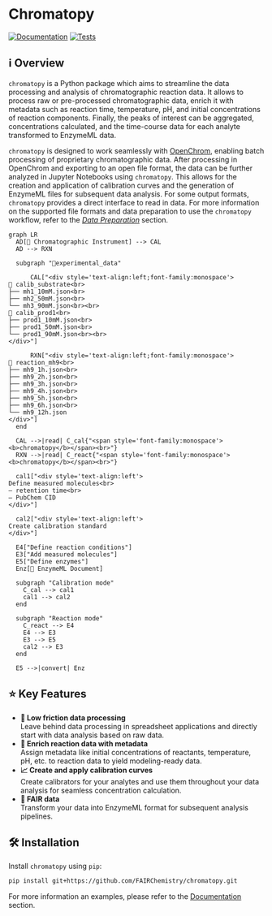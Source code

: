 # Chromatopy

[![Documentation](https://img.shields.io/badge/Documentation-Online-blue.svg)](https://fairchemistry.github.io/chromatopy/)
[![Tests](https://github.com/FAIRChemistry/chromatopy/actions/workflows/run_tests.yaml/badge.svg)](https://github.com/FAIRChemistry/chromatopy/actions/workflows/run_tests.yaml)


## ℹ️ Overview

`chromatopy` is a Python package which aims to streamline the data processing and analysis of chromatographic reaction data. It allows to process raw or pre-processed chromatographic data, enrich it with metadata such as reaction time, temperature, pH, and initial concentrations of reaction components. Finally, the peaks of interest can be aggregated, concentrations calculated, and the time-course data for each analyte transformed to EnzymeML data.

`chromatopy` is designed to work seamlessly with [OpenChrom](https://lablicate.com/platform/openchrom), enabling batch processing of proprietary chromatographic data. After processing in OpenChrom and exporting to an open file format, the data can be further analyzed in Jupyter Notebooks using `chromatopy`. This allows for the creation and application of calibration curves and the generation of EnzymeML files for subsequent data analysis.
For some output formats, `chromatopy` provides a direct interface to read in data. For more information on the supported file formats and data preparation to use the `chromatopy` workflow, refer to the [_Data Preparation_](supported_formats.md) section.

``` mermaid
graph LR
  AD[🌈 Chromatographic Instrument] --> CAL
  AD --> RXN

  subgraph "📁experimental_data"

      CAL["<div style='text-align:left;font-family:monospace'>
📂 calib_substrate<br>
├── mh1_10mM.json<br>
├── mh2_50mM.json<br>
└── mh3_90mM.json<br><br>
📂 calib_prod1<br>
├── prod1_10mM.json<br>
├── prod1_50mM.json<br>
└── prod1_90mM.json<br><br>
</div>"]

      RXN["<div style='text-align:left;font-family:monospace'>
📂 reaction_mh9<br>
├── mh9_1h.json<br>
├── mh9_2h.json<br>
├── mh9_3h.json<br>
├── mh9_4h.json<br>
├── mh9_5h.json<br>
├── mh9_6h.json<br>
└── mh9_12h.json
</div>"]
  end

  CAL -->|read| C_cal{"<span style='font-family:monospace'><b>chromatopy</b></span><br>"}
  RXN -->|read| C_react{"<span style='font-family:monospace'><b>chromatopy</b></span><br>"}

  cal1["<div style='text-align:left'>
Define measured molecules<br>
– retention time<br>
– PubChem CID
</div>"]

  cal2["<div style='text-align:left'>
Create calibration standard
</div>"]

  E4["Define reaction conditions"]
  E3["Add measured molecules"]
  E5["Define enzymes"]
  Enz[📄 EnzymeML Document]

  subgraph "Calibration mode"
    C_cal --> cal1
    cal1 --> cal2
  end

  subgraph "Reaction mode"
    C_react --> E4
    E4 --> E3
    E3 --> E5
    cal2 --> E3
  end

  E5 -->|convert| Enz
```

## ⭐ Key Features

- **🌱 Low friction data processing**   
Leave behind data processing in spreadsheet applications and directly start with data analysis based on raw data.
- **🧪 Enrich reaction data with metadata**  
Assign metadata like initial concentrations of reactants, temperature, pH, etc. to reaction data to yield modeling-ready data.
- **📈 Create and apply calibration curves**  
Create calibrators for your analytes and use them throughout your data analysis for seamless concentration calculation.
- **📂 FAIR data**  
Transform your data into EnzymeML format for subsequent analysis pipelines.

## 🛠️ Installation

Install `chromatopy` using `pip`:

```bash
pip install git+https://github.com/FAIRChemistry/chromatopy.git
```

For more information an examples, please refer to the [Documentation](https://fairchemistry.github.io/chromatopy/) section.